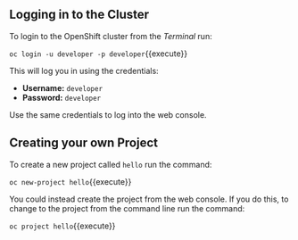 ## Logging in to the Cluster

To login to the OpenShift cluster from the _Terminal_ run:

``oc login -u developer -p developer``{{execute}}

This will log you in using the credentials:

* **Username:** ``developer``
* **Password:** ``developer``

Use the same credentials to log into the web console. 

## Creating your own Project

To create a new project called ``hello`` run the command:

``oc new-project hello``{{execute}}

You could instead create the project from the web console. If you do this,
to change to the project from the command line run the command:

``oc project hello``{{execute}}

